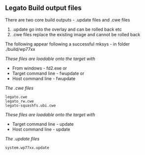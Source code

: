 ## Legato Build output files 

There are two core build outputs - .update files and .cwe files  
1. .update go into the overlay and can be rolled back etc
1. .cwe files replace the existing image and cannot be rolled back

The following appear following a successful mksys - in folder ./build/wp77xx  

*These files are loadable onto the target with*  

* From windows - fd2.exe or   
* Target command line - fwupdate or  
* Host command line - fwupdate  

*The .cwe files*  
```
legato.cwe
legato_rw.cwe
legato-squashfs.ubi.cwe
```

*These files are loadable onto the target with*  
* Target command line - update  
* Host command line - update  
  
*The .update files*  
```
system.wp77xx.update
```

